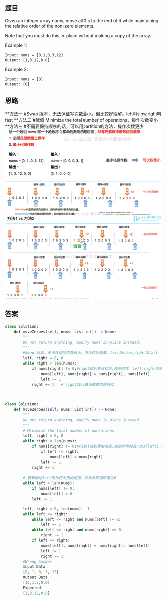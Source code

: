 ## 题目

Given an integer array nums, move all 0's to the end of it while maintaining the relative order of the non-zero elements.

Note that you must do this in-place without making a copy of the array.


Example 1:
```
Input: nums = [0,1,0,3,12]
Output: [1,3,12,0,0]
```
Example 2:
```
Input: nums = [0]
Output: [0]
```
## 思路
**方法一 #Swap 版本，无法保证写次数最小。但比较好理解。left叫slow,right叫fast
**方法二 #赋值 Minimize the total number of operations，操作次数变小
**方法三 #不需要保持顺序的话，可以用partition的方法，操作次数更少
![pre](https://github.com/SSRRBB/Leetcode/blob/main/Images/41.png)
![pre](https://github.com/SSRRBB/Leetcode/blob/main/Images/42.png)
![pre](https://github.com/SSRRBB/Leetcode/blob/main/Images/43.png)

## 答案
```python
class Solution:
    def moveZeroes(self, nums: List[int]) -> None:
        """
        Do not return anything, modify nums in-place instead.
        """
        #Swap 版本，无法保证写次数最小。但比较好理解。left叫slow,right叫fast
        left, right = 0, 0
        while right < len(nums):
            if nums[right] != 0:#right碰到零继续走,碰到非零，left right交换
                nums[left], nums[right] = nums[right], nums[left]
                left += 1
            right += 1   # right每ci循环都要向前移动 
            
        

```

```python
class Solution:
    def moveZeroes(self, nums: List[int]) -> None:
        """
        Do not return anything, modify nums in-place instead.
        """
        # Minimize the total number of operations.
        left, right = 0, 0
        while right < len(nums):
            if nums[right] != 0:#right碰到零继续走,碰到非零并且nums[left] = ！nums[right], 将来right的值给right
                if left != right:
                    nums[left] = nums[right]
                left += 1
            right += 1
            
        # 若新数组left指针还未指向尾部，将剩余数组赋值为0
        while left < len(nums):
            if nums[left] != 0:
                nums[left] = 0
            left += 1

```

```python
        left, right = 0, len(nums) - 1
        while left <= right:
            while left <= right and nums[left] != 0:
                left += 1
            while left <= right and nums[right] == 0:
                right -= 1       
            if left <= right:
                nums[left], nums[right] = nums[right], nums[left]
                left += 1
                right -= 1
        #Wrong Answer
        Input Data
        [0, 1, 0, 3, 12]
        Output Data
        [12,1,3,0,0]
        Expected
        [1,3,12,0,0]
 ```
